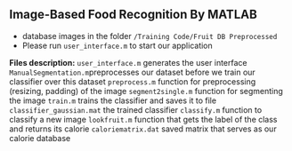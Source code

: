 ## Image-Based Food Recognition By MATLAB



* database images in the folder `/Training Code/Fruit DB Preprocessed`
* Please run `user_interface.m` to start our application

__Files description:__
`user_interface.m`  generates the user interface
`ManualSegmentation.m`preprocesses our dataset before we train our classifier over this dataset
`preprocess.m`  function for preprocessing (resizing, padding) of the image
`segment2single.m` function for segmenting the image
`train.m`   trains the classifier and saves it to file
`classifier_gaussian.mat`  the trained classifier 
`classify.m`  function to classify a new image
`lookfruit.m` function that gets the label of the class and returns its calorie
`caloriematrix.dat` saved matrix that serves as our calorie database
